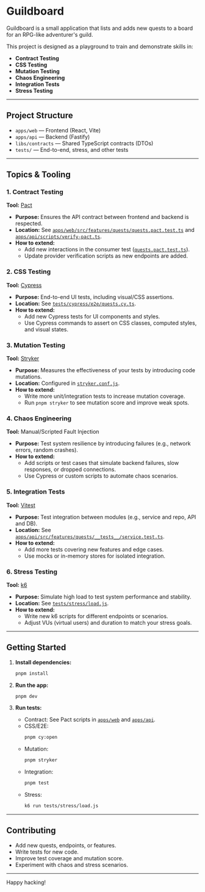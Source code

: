 # Guildboard

Guildboard is a small application that lists and adds new quests to a board for an RPG-like adventurer's guild.

This project is designed as a playground to train and demonstrate skills in:

- **Contract Testing**
- **CSS Testing**
- **Mutation Testing**
- **Chaos Engineering**
- **Integration Tests**
- **Stress Testing**

---

## Project Structure

- `apps/web` — Frontend (React, Vite)
- `apps/api` — Backend (Fastify)
- `libs/contracts` — Shared TypeScript contracts (DTOs)
- `tests/` — End-to-end, stress, and other tests

---

## Topics & Tooling

### 1. Contract Testing

**Tool:** [Pact](https://docs.pact.io/)

- **Purpose:** Ensures the API contract between frontend and backend is respected.
- **Location:** See [`apps/web/src/features/quests/quests.pact.test.ts`](apps/web/src/features/quests/quests.pact.test.ts) and [`apps/api/scripts/verify-pact.ts`](apps/api/scripts/verify-pact.ts).
- **How to extend:**  
  - Add new interactions in the consumer test ([`quests.pact.test.ts`](apps/web/src/features/quests/quests.pact.test.ts)).
  - Update provider verification scripts as new endpoints are added.

### 2. CSS Testing

**Tool:** [Cypress](https://www.cypress.io/)

- **Purpose:** End-to-end UI tests, including visual/CSS assertions.
- **Location:** See [`tests/cypress/e2e/quests.cy.ts`](tests/cypress/e2e/quests.cy.ts).
- **How to extend:**  
  - Add new Cypress tests for UI components and styles.
  - Use Cypress commands to assert on CSS classes, computed styles, and visual states.

### 3. Mutation Testing

**Tool:** [Stryker](https://stryker-mutator.io/)

- **Purpose:** Measures the effectiveness of your tests by introducing code mutations.
- **Location:** Configured in [`stryker.conf.js`](stryker.conf.js).
- **How to extend:**  
  - Write more unit/integration tests to increase mutation coverage.
  - Run `pnpm stryker` to see mutation score and improve weak spots.

### 4. Chaos Engineering

**Tool:** Manual/Scripted Fault Injection

- **Purpose:** Test system resilience by introducing failures (e.g., network errors, random crashes).
- **How to extend:**  
  - Add scripts or test cases that simulate backend failures, slow responses, or dropped connections.
  - Use Cypress or custom scripts to automate chaos scenarios.

### 5. Integration Tests

**Tool:** [Vitest](https://vitest.dev/)

- **Purpose:** Test integration between modules (e.g., service and repo, API and DB).
- **Location:** See [`apps/api/src/features/quests/__tests__/service.test.ts`](apps/api/src/features/quests/__tests__/service.test.ts).
- **How to extend:**  
  - Add more tests covering new features and edge cases.
  - Use mocks or in-memory stores for isolated integration.

### 6. Stress Testing

**Tool:** [k6](https://k6.io/)

- **Purpose:** Simulate high load to test system performance and stability.
- **Location:** See [`tests/stress/load.js`](tests/stress/load.js).
- **How to extend:**  
  - Write new k6 scripts for different endpoints or scenarios.
  - Adjust VUs (virtual users) and duration to match your stress goals.

---

## Getting Started

1. **Install dependencies:**  
   ```sh
   pnpm install
   ```

2. **Run the app:**  
   ```sh
   pnpm dev
   ```

3. **Run tests:**  
   - Contract: See Pact scripts in [`apps/web`](apps/web/src/features/quests/quests.pact.test.ts) and [`apps/api`](apps/api/scripts/verify-pact.ts).
   - CSS/E2E:  
     ```sh
     pnpm cy:open
     ```
   - Mutation:  
     ```sh
     pnpm stryker
     ```
   - Integration:  
     ```sh
     pnpm test
     ```
   - Stress:  
     ```sh
     k6 run tests/stress/load.js
     ```

---

## Contributing

- Add new quests, endpoints, or features.
- Write tests for new code.
- Improve test coverage and mutation score.
- Experiment with chaos and stress scenarios.

---

Happy hacking!